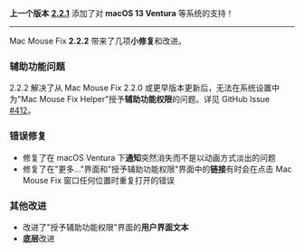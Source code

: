 **上一个版本** [**2.2.1**](https://github.com/noah-nuebling/mac-mouse-fix/releases/tag/2.2.1) 添加了对 **macOS 13 Ventura** 等系统的支持！

---

Mac Mouse Fix **2.2.2** 带来了几项**小修复**和改进。

### 辅助功能问题

2.2.2 解决了从 Mac Mouse Fix 2.2.0 或更早版本更新后，无法在系统设置中为"Mac Mouse Fix Helper"授予**辅助功能权限**的问题。详见 GitHub Issue [#412](https://github.com/noah-nuebling/mac-mouse-fix/issues/412)。

### 错误修复

- 修复了在 macOS Ventura 下**通知**突然消失而不是以动画方式淡出的问题
- 修复了在"更多..."界面和"授予辅助功能权限"界面中的**链接**有时会在点击 Mac Mouse Fix 窗口任何位置时重复打开的错误

### 其他改进

- 改进了"授予辅助功能权限"界面的**用户界面文本**
- **底层**改进